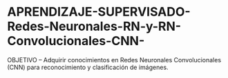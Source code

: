 # APRENDIZAJE-SUPERVISADO-Redes-Neuronales-RN-y-RN-Convolucionales-CNN-
OBJETIVO – Adquirir conocimientos en Redes Neuronales Convolucionales (CNN) para reconocimiento y clasificación de imágenes.
